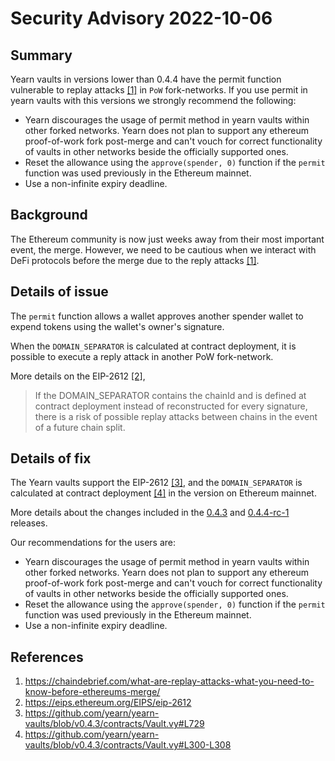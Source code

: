 # Security Advisory 2022-10-06

## Summary

Yearn vaults in versions lower than 0.4.4 have the permit function vulnerable to replay attacks [[1]](#References) in `PoW` fork-networks. If you use permit in yearn vaults with this versions we strongly recommend the following:

- Yearn discourages the usage of permit method in yearn vaults within other forked networks. Yearn does not plan to support any ethereum proof-of-work fork post-merge and can't vouch for correct functionality of vaults in other networks beside the officially supported ones.
- Reset the allowance using the `approve(spender, 0)` function if the `permit` function was used previously in the Ethereum mainnet.
- Use a non-infinite expiry deadline.

## Background

The Ethereum community is now just weeks away from their most important event, the merge. However, we need to be cautious when we interact with DeFi protocols before the merge due to the reply attacks [[1]](#References).

## Details of issue

The `permit` function allows a wallet approves another spender wallet to expend tokens using the wallet's owner's signature.

When the `DOMAIN_SEPARATOR` is calculated at contract deployment, it is possible to execute a reply attack in another PoW fork-network.

More details on the EIP-2612 [[2]](#References),

> If the DOMAIN_SEPARATOR contains the chainId and is defined at contract deployment instead of reconstructed for every signature, there is a risk of possible replay attacks between chains in the event of a future chain split.

## Details of fix

The Yearn vaults support the EIP-2612 [[3]](#References), and the `DOMAIN_SEPARATOR` is calculated at contract deployment [[4]](#references) in the version on Ethereum mainnet.

More details about the changes included in the [0.4.3](https://github.com/yearn/yearn-vaults/tree/v0.4.3) and [0.4.4-rc-1](https://github.com/yearn/yearn-vaults/tree/v0.4.4-rc-2) releases.

Our recommendations for the users are:

- Yearn discourages the usage of permit method in yearn vaults within other forked networks. Yearn does not plan to support any ethereum proof-of-work fork post-merge and can't vouch for correct functionality of vaults in other networks beside the officially supported ones.
- Reset the allowance using the `approve(spender, 0)` function if the `permit` function was used previously in the Ethereum mainnet.
- Use a non-infinite expiry deadline.

## References

1. <https://chaindebrief.com/what-are-replay-attacks-what-you-need-to-know-before-ethereums-merge/>
2. <https://eips.ethereum.org/EIPS/eip-2612>
3. <https://github.com/yearn/yearn-vaults/blob/v0.4.3/contracts/Vault.vy#L729>
4. https://github.com/yearn/yearn-vaults/blob/v0.4.3/contracts/Vault.vy#L300-L308
